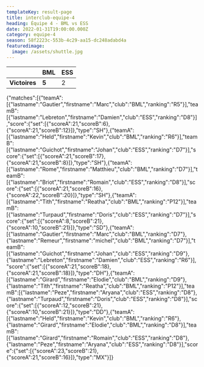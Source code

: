 ```yaml
---
templateKey: result-page
title: interclub-equipe-4
heading: Équipe 4 - BML vs ESS
date: 2022-01-31T19:00:00.000Z
category: equipe-4
season: 58f2223c-553b-4c29-aa15-dc248adabd4a
featuredimage:
  image: /assets/shuttle.jpg
---
```

|               | BML   | ESS |
| ------------- | ----- | --- |
| **Victoires** | **5** | 2   |

<scoreboard>{"matches":[{"teamA":[{"lastname":"Gautier","firstname":"Marc","club":"BML","ranking":"R5"}],"teamB":[{"lastname":"Lebreton","firstname":"Damien","club":"ESS","ranking":"D8"}],"score":{"set":[{"scoreA":21,"scoreB":6},{"scoreA":21,"scoreB":12}]},"type":"SH"},{"teamA":[{"lastname":"Held","firstname":"Kevin","club":"BML","ranking":"R6"}],"teamB":[{"lastname":"Guichot","firstname":"Johan","club":"ESS","ranking":"D7"}],"score":{"set":[{"scoreA":21,"scoreB":17},{"scoreA":21,"scoreB":8}]},"type":"SH"},{"teamA":[{"lastname":"Rome","firstname":"Matthieu","club":"BML","ranking":"D7"}],"teamB":[{"lastname":"Briot","firstname":"Romain","club":"ESS","ranking":"D8"}],"score":{"set":[{"scoreA":21,"scoreB":16},{"scoreA":22,"scoreB":20}]},"type":"SH"},{"teamA":[{"lastname":"Tith","firstname":"Reatha","club":"BML","ranking":"P12"}],"teamB":[{"lastname":"Turpaud","firstname":"Doris","club":"ESS","ranking":"D7"}],"score":{"set":[{"scoreA":8,"scoreB":21},{"scoreA":10,"scoreB":21}]},"type":"SD"},{"teamA":[{"lastname":"Gautier","firstname":"Marc","club":"BML","ranking":"D7"},{"lastname":"Remeur","firstname":"michel","club":"BML","ranking":"D7"}],"teamB":[{"lastname":"Guichot","firstname":"Johan","club":"ESS","ranking":"D9"},{"lastname":"Lebreton","firstname":"Damien","club":"ESS","ranking":"R6"}],"score":{"set":[{"scoreA":21,"scoreB":18},{"scoreA":21,"scoreB":18}]},"type":"DH"},{"teamA":[{"lastname":"Girard","firstname":"Elodie","club":"BML","ranking":"D9"},{"lastname":"Tith","firstname":"Reatha","club":"BML","ranking":"P12"}],"teamB":[{"lastname":"Peze","firstname":"Aryana","club":"ESS","ranking":"D8"},{"lastname":"Turpaud","firstname":"Doris","club":"ESS","ranking":"D8"}],"score":{"set":[{"scoreA":12,"scoreB":21},{"scoreA":10,"scoreB":21}]},"type":"DD"},{"teamA":[{"lastname":"Held","firstname":"Kevin","club":"BML","ranking":"R6"},{"lastname":"Girard","firstname":"Elodie","club":"BML","ranking":"D8"}],"teamB":[{"lastname":"Girard","firstname":"Romain","club":"ESS","ranking":"D8"},{"lastname":"Peze","firstname":"Aryana","club":"ESS","ranking":"D8"}],"score":{"set":[{"scoreA":23,"scoreB":21},{"scoreA":21,"scoreB":16}]},"type":"MX"}]}</scoreboard>